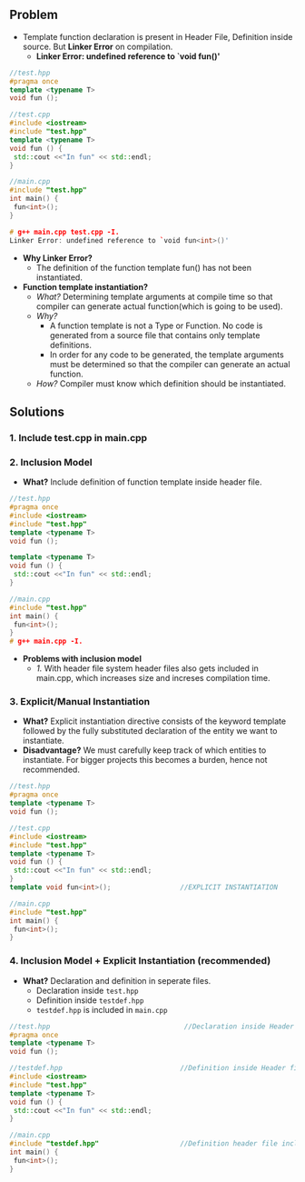 ## Problem
- Template function declaration is present in Header File, Definition inside source. But **Linker Error** on compilation.
  - **Linker Error: undefined reference to `void fun<int>()'**
```c++
//test.hpp
#pragma once
template <typename T>
void fun ();

//test.cpp
#include <iostream>
#include "test.hpp"
template <typename T>
void fun () {
 std::cout <<"In fun" << std::endl;
}

//main.cpp
#include "test.hpp"
int main() {
 fun<int>();
}

# g++ main.cpp test.cpp -I.
Linker Error: undefined reference to `void fun<int>()'
```
- **Why Linker Error?**
  - The definition of the function template fun() has not been instantiated.
- **Function template instantiation?**
  - *What?* Determining template arguments at compile time so that compiler can generate actual function(which is going to be used).
  - *Why?* 
    - A function template is not a Type or Function. No code is generated from a source file that contains only template definitions.
    - In order for any code to be generated, the template arguments must be determined so that the compiler can generate an actual function.
  - *How?* Compiler must know which definition should be instantiated.
  
## Solutions
### 1. Include test.cpp in main.cpp
### 2. Inclusion Model
- **What?** Include definition of function template inside header file.
```c++
//test.hpp
#pragma once
#include <iostream>
#include "test.hpp"
template <typename T>
void fun ();

template <typename T>
void fun () {
 std::cout <<"In fun" << std::endl;
}

//main.cpp
#include "test.hpp"
int main() {
 fun<int>();
}
# g++ main.cpp -I.
```
- **Problems with inclusion model**
  - *1.* With header file system header files also gets included in main.cpp, which increases size and increses compilation time.

### 3. Explicit/Manual Instantiation
- **What?** Explicit instantiation directive consists of the keyword template followed by the fully substituted declaration of the entity we want to instantiate.
- **Disadvantage?** We must carefully keep track of which entities to instantiate. For bigger projects this becomes a burden, hence not recommended.
```c++
//test.hpp
#pragma once
template <typename T>
void fun ();

//test.cpp
#include <iostream>
#include "test.hpp"
template <typename T>
void fun () {
 std::cout <<"In fun" << std::endl;
}
template void fun<int>();                 //EXPLICIT INSTANTIATION

//main.cpp
#include "test.hpp"
int main() {
 fun<int>();
}
```

### 4. Inclusion Model + Explicit Instantiation (recommended)
- **What?** Declaration and definition in seperate files.
  - Declaration inside `test.hpp`
  - Definition inside `testdef.hpp`
  - `testdef.hpp` is included in `main.cpp`
```c++
//test.hpp                                 //Declaration inside Header
#pragma once  
template <typename T>
void fun ();

//testdef.hpp                             //Definition inside Header file
#include <iostream>
#include "test.hpp"
template <typename T>
void fun () {
 std::cout <<"In fun" << std::endl;
}

//main.cpp
#include "testdef.hpp"                    //Definition header file included in .cpp
int main() {
 fun<int>();
}
```
